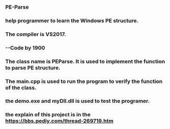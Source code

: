 ### PE-Parse
### help programmer to learn the Windows PE structure.
### The compiler is VS2017.
###										--Code by 1900


### The class name is PEParse. It is used to implement the function to parse PE structure.
### The main.cpp is used to run the program to verify the function of the class.
### the demo.exe and myDll.dll is used to test the programer.
### the explain of this project is in the https://bbs.pediy.com/thread-269719.htm
